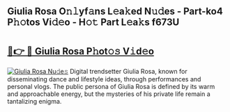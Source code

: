 ## Giulia Rosa O𝚗𝚕yf𝚊ns L𝚎a𝚔ed N𝚞𝚍es - Part-ko4 P𝚑𝚘tos Vi𝚍𝚎o - H𝚘𝚝 Part L𝚎a𝚔s f673U

# <h2><a href="http://kf8nra1.oniu.top/?m=Giulia+Rosa">🔗👉 🔴 Giulia Rosa P𝚑ot𝚘𝚜 V𝚒d𝚎o</a></h2>

[![Giulia Rosa Nu𝚍e𝚜](https://i.imgur.com/0qMVB7G.gif)](http://kf8nra1.oniu.top/?m=Giulia+Rosa)
Digital trendsetter Giulia Rosa, known for disseminating dance and lifestyle ideas, through performances and personal vlogs. The public persona of Giulia Rosa is defined by its warm and approachable energy, but the mysteries of his private life remain a tantalizing enigma.  

